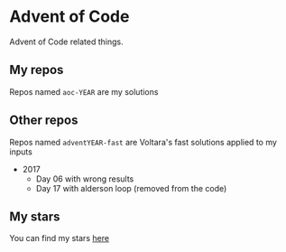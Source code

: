# Advent of Code

Advent of Code related things.

## My repos

Repos named `aoc-YEAR` are my solutions

## Other repos

Repos named `adventYEAR-fast` are Voltara's fast solutions applied to my inputs

* 2017
  * Day 06 with wrong results
  * Day 17 with alderson loop (removed from the code)

## My stars

You can find my stars [here](STARS.md)
